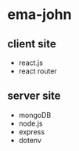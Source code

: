 # ema-john

## client site
* react.js
* react router

## server site
* mongoDB
* node.js
* express
* dotenv